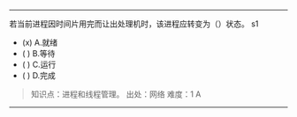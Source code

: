 ---
若当前进程因时间片用完而让出处理机时，该进程应转变为（）状态。 s1
- (x) A.就绪
- ( ) B.等待
- ( ) C.运行
- ( ) D.完成

> 知识点：进程和线程管理。
> 出处：网络
> 难度：1
> A

---